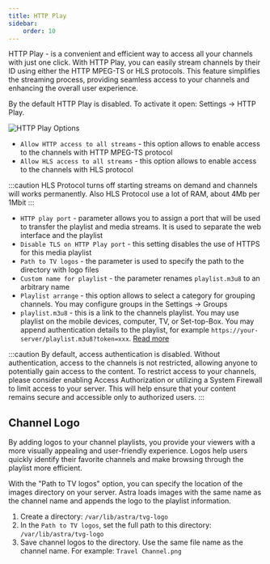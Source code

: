 ```yaml
---
title: HTTP Play
sidebar:
    order: 10
---
```


HTTP Play - is a convenient and efficient way to access all your channels with just one click. With HTTP Play, you can easily stream channels by their ID using either the HTTP MPEG-TS or HLS protocols. This feature simplifies the streaming process, providing seamless access to your channels and enhancing the overall user experience.

By the default HTTP Play is disabled. To activate it open: Settings -> HTTP Play.

![HTTP Play Options](https://cdn.cesbo.com/help/astra/delivery/http-hls/http-play/options.png)

- `Allow HTTP access to all streams` - this option allows to enable access to the channels with HTTP MPEG-TS protocol
- `Allow HLS access to all streams` - this option allows to enable access to the channels with HLS protocol

:::caution
HLS Protocol turns off starting streams on demand and channels will works permanently. Also HLS Protocol use a lot of RAM, about 4Mb per 1Mbit
:::

- `HTTP play port` - parameter allows you to assign a port that will be used to transfer the playlist and media streams. It is used to separate the web interface and the playlist
- `Disable TLS on HTTP Play port` - this setting disables the use of HTTPS for this media playlist
- `Path to TV logos` - the parameter is used to specify the path to the directory with logo files
- `Custom name for playlist` - the parameter renames `playlist.m3u8` to an arbitrary name
- `Playlist arrange` - this option allows to select a category for grouping channels. You may configure groups in the Settings -> Groups
- `playlist.m3u8` - this is a link to the channels playlist. You may use playlist on the mobile devices, computer, TV, or Set-top-Box. You may append authentication details to the playlist, for example `https://your-server/playlist.m3u8?token=xxx`. [Read more](/en/astra/delivery/playlist)

:::caution
By default, access authentication is disabled. Without authentication, access to the channels is not restricted, allowing anyone to potentially gain access to the content. To restrict access to your channels, please consider enabling Access Authorization or utilizing a System Firewall to limit access to your server. This will help ensure that your content remains secure and accessible only to authorized users.
:::

## Channel Logo

By adding logos to your channel playlists, you provide your viewers with a more visually appealing and user-friendly experience. Logos help users quickly identify their favorite channels and make browsing through the playlist more efficient.

With the "Path to TV logos" option, you can specify the location of the images directory on your server. Astra loads images with the same name as the channel name and appends the logo to the playlist information.

1. Create a directory: `/var/lib/astra/tvg-logo`
1. In the `Path to TV logos`, set the full path to this directory: `/var/lib/astra/tvg-logo`
1. Save channel logos to the directory. Use the same file name as the channel name. For example: `Travel Channel.png`
